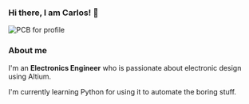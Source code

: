 ### Hi there, I am Carlos! :wave:

![PCB for profile](https://github.com/PatrickAngel0208/PatrickAngel0208/blob/master/profile_image.svg?raw=true)


### About me 

I'm an **Electronics Engineer** who is passionate about electronic design using Altium. 

I'm currently learning Python for using it to automate the boring stuff. 
